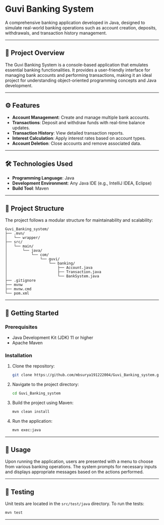 # Guvi Banking System

A comprehensive banking application developed in Java, designed to simulate real-world banking operations such as account creation, deposits, withdrawals, and transaction history management.

---

## 🧠 Project Overview

The Guvi Banking System is a console-based application that emulates essential banking functionalities. It provides a user-friendly interface for managing bank accounts and performing transactions, making it an ideal project for understanding object-oriented programming concepts and Java development.

---

## ⚙️ Features

* **Account Management**: Create and manage multiple bank accounts.
* **Transactions**: Deposit and withdraw funds with real-time balance updates.
* **Transaction History**: View detailed transaction reports.
* **Interest Calculation**: Apply interest rates based on account types.
* **Account Deletion**: Close accounts and remove associated data.

---

## 🛠️ Technologies Used

* **Programming Language**: Java
* **Development Environment**: Any Java IDE (e.g., IntelliJ IDEA, Eclipse)
* **Build Tool**: Maven

---

## 📁 Project Structure

The project follows a modular structure for maintainability and scalability:

```
Guvi_Banking_system/
├── .mvn/
│   └── wrapper/
├── src/
│   └── main/
│       └── java/
│           └── com/
│               └── guvi/
│                   └── banking/
│                       ├── Account.java
│                       ├── Transaction.java
│                       └── BankSystem.java
├── .gitignore
├── mvnw
├── mvnw.cmd
└── pom.xml
```

---

## 🚀 Getting Started

### Prerequisites

* Java Development Kit (JDK) 11 or higher
* Apache Maven

### Installation

1. Clone the repository:

   ```bash
   git clone https://github.com/mbsurya191222004/Guvi_Banking_system.git
   ```

2. Navigate to the project directory:

   ```bash
   cd Guvi_Banking_system
   ```

3. Build the project using Maven:

   ```bash
   mvn clean install
   ```

4. Run the application:

   ```bash
   mvn exec:java
   ```

---

## 📄 Usage

Upon running the application, users are presented with a menu to choose from various banking operations. The system prompts for necessary inputs and displays appropriate messages based on the actions performed.

---

## 🧪 Testing

Unit tests are located in the `src/test/java` directory. To run the tests:

```bash
mvn test
```

---
